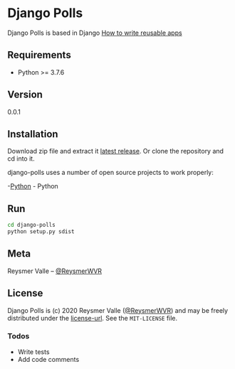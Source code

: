 # Django Polls

Django Polls is based in Django [How to write reusable apps](https://docs.djangoproject.com/en/3.0/intro/reusable-apps/)

## Requirements

- Python >= 3.7.6

## Version

0.0.1

## Installation

Download zip file and extract it [latest release](https://github.com/reysmerwvr/django-polls). Or clone the repository and cd into it.

django-polls uses a number of open source projects to work properly:

-[Python] - Python

## Run

```sh
cd django-polls
python setup.py sdist
```

## Meta

Reysmer Valle – [@ReysmerWVR]

## License

Django Polls is (c) 2020 Reysmer Valle ([@ReysmerWVR]) and may be freely distributed under the [license-url](https://github.com/reysmerwvr/django-polls/tree/master/LICENSE). See the `MIT-LICENSE` file.

### Todos

- Write tests
- Add code comments

[//]: # (These are reference links used in the body of this note and get stripped out when the markdown processor does 
its job. There is no need to format nicely because it shouldn't be seen. Thanks SO - http://stackoverflow.com/questions/4823468/store-comments-in-markdown-syntax)

   [Python]: <https://www.python.org/>
   [@ReysmerWVR]: <http://twitter.com/ReysmerWVR>
